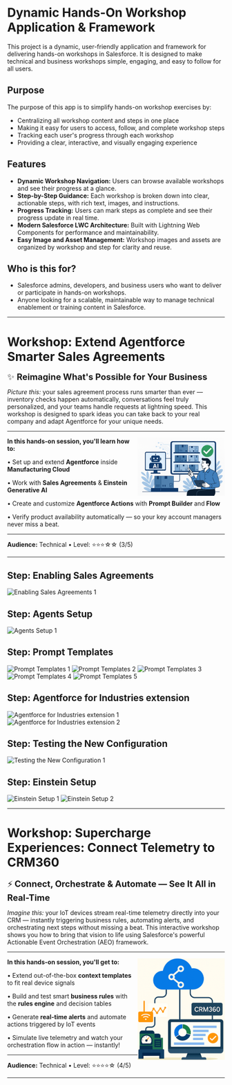 # Dynamic Hands-On Workshop Application & Framework

This project is a dynamic, user-friendly application and framework for delivering hands-on workshops in Salesforce. It is designed to make technical and business workshops simple, engaging, and easy to follow for all users.

## Purpose

The purpose of this app is to simplify hands-on workshop exercises by:
- Centralizing all workshop content and steps in one place
- Making it easy for users to access, follow, and complete workshop steps
- Tracking each user's progress through each workshop
- Providing a clear, interactive, and visually engaging experience

## Features
- **Dynamic Workshop Navigation:** Users can browse available workshops and see their progress at a glance.
- **Step-by-Step Guidance:** Each workshop is broken down into clear, actionable steps, with rich text, images, and instructions.
- **Progress Tracking:** Users can mark steps as complete and see their progress update in real time.
- **Modern Salesforce LWC Architecture:** Built with Lightning Web Components for performance and maintainability.
- **Easy Image and Asset Management:** Workshop images and assets are organized by workshop and step for clarity and reuse.

## Who is this for?
- Salesforce admins, developers, and business users who want to deliver or participate in hands-on workshops.
- Anyone looking for a scalable, maintainable way to manage technical enablement or training content in Salesforce.

---

# Workshop: Extend Agentforce Smarter Sales Agreements

<div><p><span style="font-size: 20px;">✨ </span><strong style="font-size: 20px;">Reimagine What's Possible for Your Business</strong></p><p><em>Picture this:</em> your sales agreement process runs smarter than ever — inventory checks happen automatically, conversations feel truly personalized, and your teams handle requests at lightning speed. This workshop is designed to spark ideas you can take back to your real company and adapt Agentforce for your unique needs.</p><hr></hr></div><div style="float: right; width: 40%;"><img src="https://raw.githubusercontent.com/not2technical/MFG-Auto-Cloud-Workshops/refs/heads/main/images/Workshop/Extend%20Agentforce%20Smarter%20Sales%20Agreements/Extend%20Agentforce%20Smarter%20Sales%20Agreements%20Workshop%20Main.png" alt="Extend Agentforce Smarter Sales Agreements"></img></div><div><p><strong>In this hands-on session, you'll learn how to:</strong></p><p>• Set up and extend <strong>Agentforce</strong> inside <strong>Manufacturing Cloud</strong></p><p>• Work with <strong>Sales Agreements</strong> &amp; <strong>Einstein Generative AI</strong></p><p><span style="background-color: rgb(255, 255, 255);">• Create and customize </span><strong style="background-color: rgb(255, 255, 255);">Agentforce Actions</strong><span style="background-color: rgb(255, 255, 255);"> with </span><strong style="background-color: rgb(255, 255, 255);">Prompt Builder </strong><span style="background-color: rgb(255, 255, 255);">and</span><strong style="background-color: rgb(255, 255, 255);"> Flow</strong></p><p>• Verify product availability automatically — so your key account managers never miss a beat.</p><hr></hr><p><strong>Audience:</strong> Technical • Level: ⭐⭐⭐☆☆ (3/5)</p>
  <hr></hr>
</div>

## Step: Enabling Sales Agreements
![Enabling Sales Agreements 1](https://raw.githubusercontent.com/not2technical/MFG-Auto-Cloud-Workshops/refs/heads/main/images/Workshop/Extend%20Agentforce%20Smarter%20Sales%20Agreements/Enabling%20Sales%20Agreements/Screenshot%202025-06-20%20at%202.28.24%E2%80%AFPM.png)

## Step: Agents Setup
![Agents Setup 1](https://raw.githubusercontent.com/not2technical/MFG-Auto-Cloud-Workshops/refs/heads/main/images/Workshop/Extend%20Agentforce%20Smarter%20Sales%20Agreements/Agents%20Setup/Screenshot%202025-06-20%20at%202.28.58%E2%80%AFPM.png)

## Step: Prompt Templates
![Prompt Templates 1](https://raw.githubusercontent.com/not2technical/MFG-Auto-Cloud-Workshops/refs/heads/main/images/Workshop/Extend%20Agentforce%20Smarter%20Sales%20Agreements/Prompt%20Templates/Screenshot%202025-06-20%20at%202.42.06%E2%80%AFPM.png)
![Prompt Templates 2](https://raw.githubusercontent.com/not2technical/MFG-Auto-Cloud-Workshops/refs/heads/main/images/Workshop/Extend%20Agentforce%20Smarter%20Sales%20Agreements/Prompt%20Templates/Screenshot%202025-06-20%20at%202.41.39%E2%80%AFPM.png)
![Prompt Templates 3](https://raw.githubusercontent.com/not2technical/MFG-Auto-Cloud-Workshops/refs/heads/main/images/Workshop/Extend%20Agentforce%20Smarter%20Sales%20Agreements/Prompt%20Templates/Screenshot%202025-06-20%20at%202.39.54%E2%80%AFPM.png)
![Prompt Templates 4](https://raw.githubusercontent.com/not2technical/MFG-Auto-Cloud-Workshops/refs/heads/main/images/Workshop/Extend%20Agentforce%20Smarter%20Sales%20Agreements/Prompt%20Templates/Screenshot%202025-06-24%20at%208.02.20%E2%80%AFPM.png)
![Prompt Templates 5](https://raw.githubusercontent.com/not2technical/MFG-Auto-Cloud-Workshops/refs/heads/main/images/Workshop/Extend%20Agentforce%20Smarter%20Sales%20Agreements/Prompt%20Templates/Screenshot%202025-06-24%20at%208.06.32%E2%80%AFPM.png)

## Step: Agentforce for Industries extension
![Agentforce for Industries extension 1](https://raw.githubusercontent.com/not2technical/MFG-Auto-Cloud-Workshops/refs/heads/main/images/Workshop/Extend%20Agentforce%20Smarter%20Sales%20Agreements/Agentforce%20for%20Industries%20extension/Screenshot%202025-06-23%20at%204.25.20%E2%80%AFPM.png)
![Agentforce for Industries extension 2](https://raw.githubusercontent.com/not2technical/MFG-Auto-Cloud-Workshops/refs/heads/main/images/Workshop/Extend%20Agentforce%20Smarter%20Sales%20Agreements/Agentforce%20for%20Industries%20extension/Screenshot%202025-06-23%20at%204.22.26%E2%80%AFPM.png)

## Step: Testing the New Configuration
![Testing the New Configuration 1](https://raw.githubusercontent.com/not2technical/MFG-Auto-Cloud-Workshops/refs/heads/main/images/Workshop/Extend%20Agentforce%20Smarter%20Sales%20Agreements/Testing%20the%20New%20Configuration/Screenshot%202025-06-20%20at%202.29.25%E2%80%AFPM.png)

## Step: Einstein Setup
![Einstein Setup 1](https://raw.githubusercontent.com/not2technical/MFG-Auto-Cloud-Workshops/refs/heads/main/images/Workshop/Extend%20Agentforce%20Smarter%20Sales%20Agreements/Einstein%20Setup/Screenshot%202025-06-20%20at%202.26.39%E2%80%AFPM.png)
![Einstein Setup 2](https://raw.githubusercontent.com/not2technical/MFG-Auto-Cloud-Workshops/refs/heads/main/images/Workshop/Extend%20Agentforce%20Smarter%20Sales%20Agreements/Einstein%20Setup/Screenshot%202025-06-23%20at%205.03.25%E2%80%AFPM.png)

---

# Workshop: Supercharge Experiences: Connect Telemetry to CRM360

<div>
  <p><span style="font-size: 20px;">⚡️</span>
    <strong style="font-size: 20px;">Connect, Orchestrate &amp; Automate — See It All in Real-Time</strong>
  </p>
  <p><em>Imagine this:</em> your IoT devices stream real-time telemetry directly into your CRM — instantly triggering business rules, automating alerts, and orchestrating next steps without missing a beat. This interactive workshop shows you how to bring that vision to life using Salesforce's powerful Actionable Event Orchestration (AEO) framework.</p>
  <hr></hr>
</div>

<div style="float: right; width: 40%;">
  <img src="https://raw.githubusercontent.com/not2technical/MFG-Auto-Cloud-Workshops/refs/heads/main/images/Workshop/Supercharge%20Experiences%20Connect%20Telemetry%20to%20CRM360/connected%20Assets%20workshop.png" alt="Supercharge Experiences Connect Telemetry to CRM360"></img>
</div>

<div>
  <p><strong>In this hands-on session, you'll get to:</strong></p>
  <p>• Extend out-of-the-box <strong>context templates</strong> to fit real device signals</p>
  <p>• Build and test smart <strong>business rules</strong> with the <strong>rules engine</strong> and decision tables</p>
  <p>• Generate <strong>real-time alerts</strong> and automate actions triggered by IoT events</p>
  <p>• Simulate live telemetry and watch your orchestration flow in action — instantly!</p>
  <hr></hr>
  <p><strong>Audience:</strong> Technical • Level: ⭐⭐⭐⭐☆ (4/5)</p><hr></hr>
</div>
